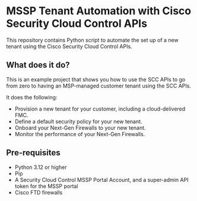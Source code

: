 # MSSP Tenant Automation with Cisco Security Cloud Control APIs

This repository contains Python script to automate the set up of a new tenant using the Cisco Security
Cloud Control APIs.

## What does it do?

This is an example project that shows you how to use the SCC APIs to go from zero to having an MSP-managed customer tenant using the SCC APIs.

It does the following:

- Provision a new tenant for your customer, including a cloud-delivered FMC.
- Define a default security policy for your new tenant.
- Onboard your Next-Gen Firewalls to your new tenant.
- Monitor the performance of your Next-Gen Firewalls.

## Pre-requisites
- Python 3.12 or higher
- Pip
- A Security Cloud Control MSSP Portal Account, and a super-admin API token for the MSSP portal
- Cisco FTD firewalls

